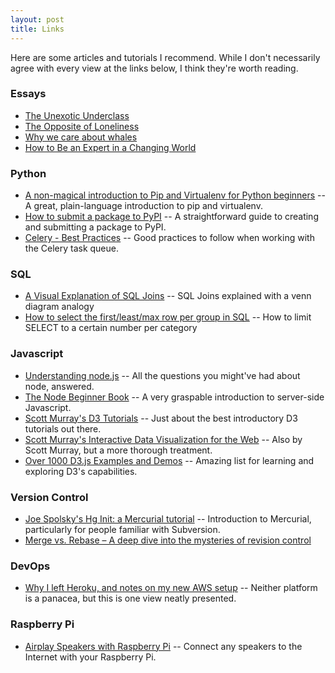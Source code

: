 ```yaml
---
layout: post
title: Links
---
```


Here are some articles and tutorials I recommend. While I don't necessarily agree with every view at the links below, I think they're worth reading.

### Essays

- [The Unexotic Underclass](https://miter.mit.edu/the-unexotic-underclass/)
- [The Opposite of Loneliness](http://yaledailynews.com/crosscampus/2012/05/27/keegan-the-opposite-of-loneliness/)
- [Why we care about whales](http://yaledailynews.com/blog/2009/09/11/keegan-why-we-care-about-whales/)
- [How to Be an Expert in a Changing World](http://www.paulgraham.com/ecw.html)

### Python

- [A non-magical introduction to Pip and Virtualenv for Python beginners](http://www.dabapps.com/blog/introduction-to-pip-and-virtualenv-python/) -- A great, plain-language introduction to pip and virtualenv.
- [How to submit a package to PyPI](http://peterdowns.com/posts/first-time-with-pypi.html) -- A straightforward guide to creating and submitting a package to PyPI.
- [Celery - Best Practices](https://denibertovic.com/posts/celery-best-practices/) -- Good practices to follow when working with the Celery task queue.

### SQL

- [A Visual Explanation of SQL Joins](http://blog.codinghorror.com/a-visual-explanation-of-sql-joins/) -- SQL Joins explained with a venn diagram analogy
- [How to select the first/least/max row per group in SQL](http://www.xaprb.com/blog/2006/12/07/how-to-select-the-firstleastmax-row-per-group-in-sql/) -- How to limit SELECT to a certain number per category

### Javascript

- [Understanding node.js](http://debuggable.com/posts/understanding-node-js:4bd98440-45e4-4a9a-8ef7-0f7ecbdd56cb) -- All the questions you might've had about node, answered.
- [The Node Beginner Book](http://www.nodebeginner.org/) -- A very graspable introduction to server-side Javascript.
- [Scott Murray's D3 Tutorials](http://alignedleft.com/tutorials/d3/) -- Just about the best introductory D3 tutorials out there.
- [Scott Murray's Interactive Data Visualization for the Web](http://chimera.labs.oreilly.com/books/1230000000345/index.html) -- Also by Scott Murray, but a more thorough treatment.
- [Over 1000 D3.js Examples and Demos](http://techslides.com/over-1000-d3-js-examples-and-demos/) -- Amazing list for learning and exploring D3's capabilities.

### Version Control

- [Joe Spolsky's Hg Init: a Mercurial tutorial](http://hginit.com/) -- Introduction to Mercurial, particularly for people familiar with Subversion.
- [Merge vs. Rebase – A deep dive into the mysteries of revision control](http://blog.experimentalworks.net/2009/03/merge-vs-rebase-a-deep-dive-into-the-mysteries-of-revision-control/)

### DevOps

- [Why I left Heroku, and notes on my new AWS setup](http://www.holovaty.com/writing/aws-notes/) -- Neither platform is a panacea, but this is one view neatly presented.

### Raspberry Pi

- [Airplay Speakers with Raspberry Pi](http://www.instructables.com/id/raspbAIRy-the-RaspberryPi-based-Airplay-speaker/?ALLSTEPS) -- Connect any speakers to the Internet with your Raspberry Pi.



